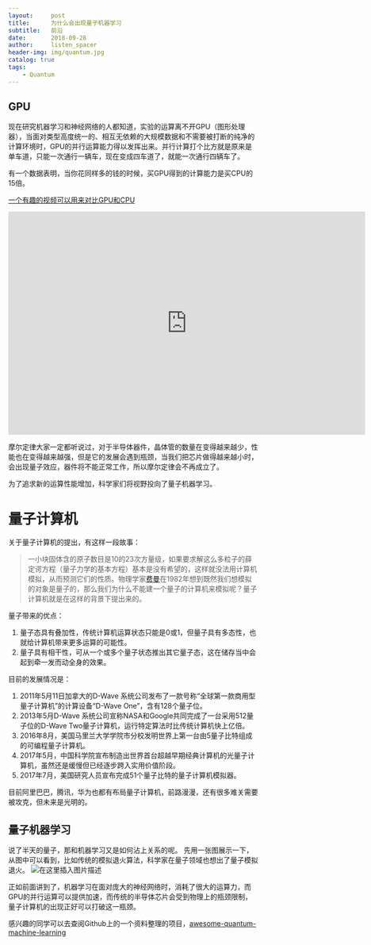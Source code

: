 ```yaml
---
layout:     post
title:      为什么会出现量子机器学习
subtitle:   前沿
date:       2018-09-28
author:     listen_spacer
header-img: img/quantum.jpg
catalog: true
tags:
    - Quantum
---
```



## GPU
现在研究机器学习和神经网络的人都知道，实验的运算离不开GPU（图形处理器），当面对类型高度统一的、相互无依赖的大规模数据和不需要被打断的纯净的计算环境时，GPU的并行运算能力得以发挥出来。并行计算打个比方就是原来是单车道，只能一次通行一辆车，现在变成四车道了，就能一次通行四辆车了。

有一个数据表明，当你花同样多的钱的时候，买GPU得到的计算能力是买CPU的15倍。

[一个有趣的视频可以用来对比GPU和CPU](https://v.youku.com/v_show/id_XNjY3MTY4NjAw.html?spm=a1z3jc.11711052.0.0&isextonly=1)

<iframe 
    width="720" 
    height="450" 
    src="http://player.youku.com/embed/XNjY3MTY4NjAw"
    frameborder="0" 
    allowfullscreen>
</iframe>



摩尔定律大家一定都听说过，对于半导体器件，晶体管的数量在变得越来越少，性能也在变得越来越强，但是它的发展会遇到瓶颈，当我们把芯片做得越来越小时，会出现量子效应，器件将不能正常工作，所以摩尔定律会不再成立了。

为了追求新的运算性能增加，科学家们将视野投向了量子机器学习。

# 量子计算机

关于量子计算机的提出，有这样一段故事：
>一小块固体含的原子数目是10的23次方量级，如果要求解这么多粒子的薛定谔方程（量子力学的基本方程）基本是没有希望的，这样就没法用计算机模拟，从而预测它们的性质。物理学家[费曼](https://baike.baidu.com/item/%E7%90%86%E6%9F%A5%E5%BE%B7%C2%B7%E8%B4%B9%E6%9B%BC)在1982年想到既然我们想模拟的对象是量子的，那么我们为什么不能建一个量子的计算机来模拟呢？量子计算机就是在这样的背景下提出来的。

 量子带来的优点：

 1. 量子态具有叠加性，传统计算机运算状态只能是0或1，但量子具有多态性，也就给计算机带来更多运算的可能性。
 2. 量子具有相干性，可从一个或多个量子状态推出其它量子态，这在储存当中会起到牵一发而动全身的效果。

目前的发展情况是：

 1. 2011年5月11日加拿大的D-Wave 系统公司发布了一款号称“全球第一款商用型量子计算机”的计算设备“D-Wave One”，含有128个量子位。
 2. 2013年5月D-Wave 系统公司宣称NASA和Google共同完成了一台采用512量子位的D-Wave Two量子计算机，运行特定算法时比传统计算机快上亿倍。
 3. 2016年8月，美国马里兰大学学院市分校发明世界上第一台由5量子比特组成的可编程量子计算机。
 4. 2017年5月，中国科学院宣布制造出世界首台超越早期经典计算机的光量子计算机，虽然还是缓慢但已经逐步跨入实用价值阶段。
 5. 2017年7月，美国研究人员宣布完成51个量子比特的量子计算机模拟器。

目前阿里巴巴，腾讯，华为也都有布局量子计算机，前路漫漫，还有很多难关需要被攻克，但未来是光明的。

## 量子机器学习
说了半天的量子，那和机器学习又是如何沾上关系的呢。
先用一张图展示一下，从图中可以看到，比如传统的模拟退火算法，科学家在量子领域也想出了量子模拟退火。
![在这里插入图片描述](https://img-blog.csdn.net/20180928142126376?watermark/2/text/aHR0cHM6Ly9ibG9nLmNzZG4ubmV0L3l6eV8xOTk2/font/5a6L5L2T/fontsize/400/fill/I0JBQkFCMA==/dissolve/70)

正如前面讲到了，机器学习在面对庞大的神经网络时，消耗了很大的运算力，而GPU的并行运算可以提供加速，而传统的半导体芯片会受到物理上的瓶颈限制，量子计算机的出现正好可以打破这一瓶颈。

感兴趣的同学可以去查阅Github上的一个资料整理的项目，[awesome-quantum-machine-learning](https://github.com/krishnakumarsekar/awesome-quantum-machine-learning)